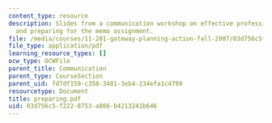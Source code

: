 ```yaml
---
content_type: resource
description: Slides from a communication workshop on effective professional writing
  and preparing for the memo assignment.
file: /media/courses/11-201-gateway-planning-action-fall-2007/03d756c5f2228753a866b4213241b646_preparing.pdf
file_type: application/pdf
learning_resource_types: []
ocw_type: OCWFile
parent_title: Communication
parent_type: CourseSection
parent_uid: fd7df159-c358-3481-3eb4-234efa1c4799
resourcetype: Document
title: preparing.pdf
uid: 03d756c5-f222-8753-a866-b4213241b646
---
```

